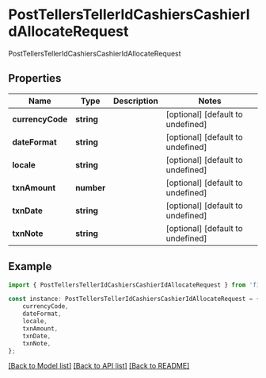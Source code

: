# PostTellersTellerIdCashiersCashierIdAllocateRequest

PostTellersTellerIdCashiersCashierIdAllocateRequest

## Properties

Name | Type | Description | Notes
------------ | ------------- | ------------- | -------------
**currencyCode** | **string** |  | [optional] [default to undefined]
**dateFormat** | **string** |  | [optional] [default to undefined]
**locale** | **string** |  | [optional] [default to undefined]
**txnAmount** | **number** |  | [optional] [default to undefined]
**txnDate** | **string** |  | [optional] [default to undefined]
**txnNote** | **string** |  | [optional] [default to undefined]

## Example

```typescript
import { PostTellersTellerIdCashiersCashierIdAllocateRequest } from 'fineract-typescript-client';

const instance: PostTellersTellerIdCashiersCashierIdAllocateRequest = {
    currencyCode,
    dateFormat,
    locale,
    txnAmount,
    txnDate,
    txnNote,
};
```

[[Back to Model list]](../README.md#documentation-for-models) [[Back to API list]](../README.md#documentation-for-api-endpoints) [[Back to README]](../README.md)
